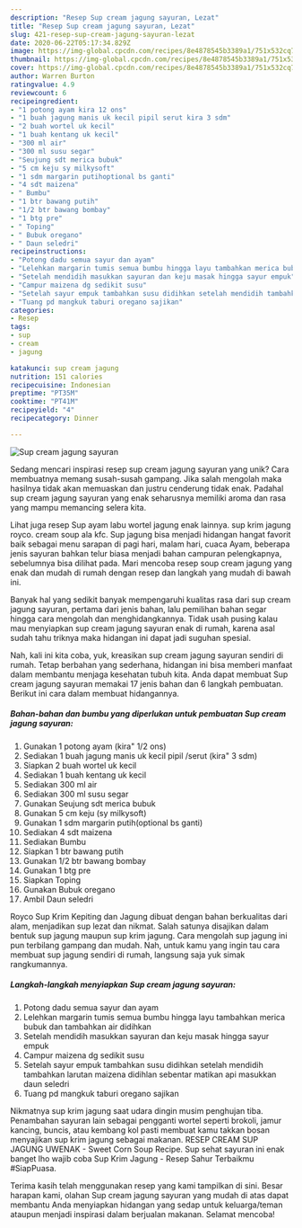 ```yaml
---
description: "Resep Sup cream jagung sayuran, Lezat"
title: "Resep Sup cream jagung sayuran, Lezat"
slug: 421-resep-sup-cream-jagung-sayuran-lezat
date: 2020-06-22T05:17:34.829Z
image: https://img-global.cpcdn.com/recipes/8e4878545b3389a1/751x532cq70/sup-cream-jagung-sayuran-foto-resep-utama.jpg
thumbnail: https://img-global.cpcdn.com/recipes/8e4878545b3389a1/751x532cq70/sup-cream-jagung-sayuran-foto-resep-utama.jpg
cover: https://img-global.cpcdn.com/recipes/8e4878545b3389a1/751x532cq70/sup-cream-jagung-sayuran-foto-resep-utama.jpg
author: Warren Burton
ratingvalue: 4.9
reviewcount: 6
recipeingredient:
- "1 potong ayam kira 12 ons"
- "1 buah jagung manis uk kecil pipil serut kira 3 sdm"
- "2 buah wortel uk kecil"
- "1 buah kentang uk kecil"
- "300 ml air"
- "300 ml susu segar"
- "Seujung sdt merica bubuk"
- "5 cm keju sy milkysoft"
- "1 sdm margarin putihoptional bs ganti"
- "4 sdt maizena"
- " Bumbu"
- "1 btr bawang putih"
- "1/2 btr bawang bombay"
- "1 btg pre"
- " Toping"
- " Bubuk oregano"
- " Daun seledri"
recipeinstructions:
- "Potong dadu semua sayur dan ayam"
- "Lelehkan margarin tumis semua bumbu hingga layu tambahkan merica bubuk dan tambahkan air didihkan"
- "Setelah mendidih masukkan sayuran dan keju masak hingga sayur empuk"
- "Campur maizena dg sedikit susu"
- "Setelah sayur empuk tambahkan susu didihkan setelah mendidih tambahkan larutan maizena didihlan sebentar matikan api masukkan daun seledri"
- "Tuang pd mangkuk taburi oregano sajikan"
categories:
- Resep
tags:
- sup
- cream
- jagung

katakunci: sup cream jagung 
nutrition: 151 calories
recipecuisine: Indonesian
preptime: "PT35M"
cooktime: "PT41M"
recipeyield: "4"
recipecategory: Dinner

---
```



![Sup cream jagung sayuran](https://img-global.cpcdn.com/recipes/8e4878545b3389a1/751x532cq70/sup-cream-jagung-sayuran-foto-resep-utama.jpg)

Sedang mencari inspirasi resep sup cream jagung sayuran yang unik? Cara membuatnya memang susah-susah gampang. Jika salah mengolah maka hasilnya tidak akan memuaskan dan justru cenderung tidak enak. Padahal sup cream jagung sayuran yang enak seharusnya memiliki aroma dan rasa yang mampu memancing selera kita.

Lihat juga resep Sup ayam labu wortel jagung enak lainnya. sup krim jagung royco. cream soup ala kfc. Sup jagung bisa menjadi hidangan hangat favorit baik sebagai menu sarapan di pagi hari, malam hari, cuaca Ayam, beberapa jenis sayuran bahkan telur biasa menjadi bahan campuran pelengkapnya, sebelumnya bisa dilihat pada. Mari mencoba resep soup cream jagung yang enak dan mudah di rumah dengan resep dan langkah yang mudah di bawah ini.

Banyak hal yang sedikit banyak mempengaruhi kualitas rasa dari sup cream jagung sayuran, pertama dari jenis bahan, lalu pemilihan bahan segar hingga cara mengolah dan menghidangkannya. Tidak usah pusing kalau mau menyiapkan sup cream jagung sayuran enak di rumah, karena asal sudah tahu triknya maka hidangan ini dapat jadi suguhan spesial.


Nah, kali ini kita coba, yuk, kreasikan sup cream jagung sayuran sendiri di rumah. Tetap berbahan yang sederhana, hidangan ini bisa memberi manfaat dalam membantu menjaga kesehatan tubuh kita. Anda dapat membuat Sup cream jagung sayuran memakai 17 jenis bahan dan 6 langkah pembuatan. Berikut ini cara dalam membuat hidangannya.

<!--inarticleads1-->

##### Bahan-bahan dan bumbu yang diperlukan untuk pembuatan Sup cream jagung sayuran:

1. Gunakan 1 potong ayam (kira&#34; 1/2 ons)
1. Sediakan 1 buah jagung manis uk kecil pipil /serut (kira&#34; 3 sdm)
1. Siapkan 2 buah wortel uk kecil
1. Sediakan 1 buah kentang uk kecil
1. Sediakan 300 ml air
1. Sediakan 300 ml susu segar
1. Gunakan Seujung sdt merica bubuk
1. Gunakan 5 cm keju (sy milkysoft)
1. Gunakan 1 sdm margarin putih(optional bs ganti)
1. Sediakan 4 sdt maizena
1. Sediakan  Bumbu
1. Siapkan 1 btr bawang putih
1. Gunakan 1/2 btr bawang bombay
1. Gunakan 1 btg pre
1. Siapkan  Toping
1. Gunakan  Bubuk oregano
1. Ambil  Daun seledri


Royco Sup Krim Kepiting dan Jagung dibuat dengan bahan berkualitas dari alam, menjadikan sup lezat dan nikmat. Salah satunya disajikan dalam bentuk sup jagung maupun sup krim jagung. Cara mengolah sup jagung ini pun terbilang gampang dan mudah. Nah, untuk kamu yang ingin tau cara membuat sup jagung sendiri di rumah, langsung saja yuk simak rangkumannya. 

<!--inarticleads2-->

##### Langkah-langkah menyiapkan Sup cream jagung sayuran:

1. Potong dadu semua sayur dan ayam
1. Lelehkan margarin tumis semua bumbu hingga layu tambahkan merica bubuk dan tambahkan air didihkan
1. Setelah mendidih masukkan sayuran dan keju masak hingga sayur empuk
1. Campur maizena dg sedikit susu
1. Setelah sayur empuk tambahkan susu didihkan setelah mendidih tambahkan larutan maizena didihlan sebentar matikan api masukkan daun seledri
1. Tuang pd mangkuk taburi oregano sajikan


Nikmatnya sup krim jagung saat udara dingin musim penghujan tiba. Penambahan sayuran lain sebagai pengganti wortel seperti brokoli, jamur kancing, buncis, atau kembang kol pasti membuat kamu takkan bosan menyajikan sup krim jagung sebagai makanan. RESEP CREAM SUP JAGUNG UWENAK - Sweet Corn Soup Recipe. Sup sehat sayuran ini enak banget lho wajib coba Sup Krim Jagung - Resep Sahur Terbaikmu #SiapPuasa. 

Terima kasih telah menggunakan resep yang kami tampilkan di sini. Besar harapan kami, olahan Sup cream jagung sayuran yang mudah di atas dapat membantu Anda menyiapkan hidangan yang sedap untuk keluarga/teman ataupun menjadi inspirasi dalam berjualan makanan. Selamat mencoba!
